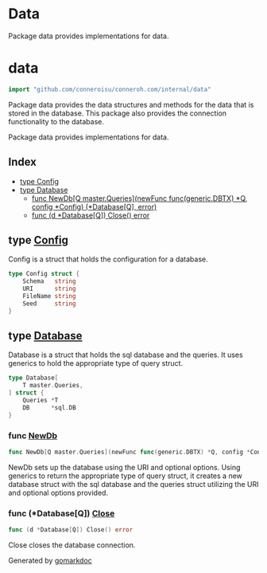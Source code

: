 # Data

Package data provides implementations for data.

<!-- gomarkdoc:embed:start -->

<!-- Code generated by gomarkdoc. DO NOT EDIT -->

# data

```go
import "github.com/conneroisu/conneroh.com/internal/data"
```

Package data provides the data structures and methods for the data that is stored in the database. This package also provides the connection functionality to the database.

Package data provides implementations for data.

## Index

- [type Config](<#Config>)
- [type Database](<#Database>)
  - [func NewDb\[Q master.Queries\]\(newFunc func\(generic.DBTX\) \*Q, config \*Config\) \(\*Database\[Q\], error\)](<#NewDb>)
  - [func \(d \*Database\[Q\]\) Close\(\) error](<#Database[Q].Close>)


<a name="Config"></a>
## type [Config](<https://github.com/conneroisu/conneroh/blob/main/internal/data/databases.go#L36-L41>)

Config is a struct that holds the configuration for a database.

```go
type Config struct {
    Schema   string
    URI      string
    FileName string
    Seed     string
}
```

<a name="Database"></a>
## type [Database](<https://github.com/conneroisu/conneroh/blob/main/internal/data/databases.go#L28-L33>)

Database is a struct that holds the sql database and the queries. It uses generics to hold the appropriate type of query struct.

```go
type Database[
    T master.Queries,
] struct {
    Queries *T
    DB      *sql.DB
}
```

<a name="NewDb"></a>
### func [NewDb](<https://github.com/conneroisu/conneroh/blob/main/internal/data/databases.go#L47-L52>)

```go
func NewDb[Q master.Queries](newFunc func(generic.DBTX) *Q, config *Config) (*Database[Q], error)
```

NewDb sets up the database using the URI and optional options. Using generics to return the appropriate type of query struct, it creates a new database struct with the sql database and the queries struct utilizing the URI and optional options provided.

<a name="Database[Q].Close"></a>
### func \(\*Database\[Q\]\) [Close](<https://github.com/conneroisu/conneroh/blob/main/internal/data/databases.go#L144>)

```go
func (d *Database[Q]) Close() error
```

Close closes the database connection.

Generated by [gomarkdoc](<https://github.com/princjef/gomarkdoc>)


<!-- gomarkdoc:embed:end -->
